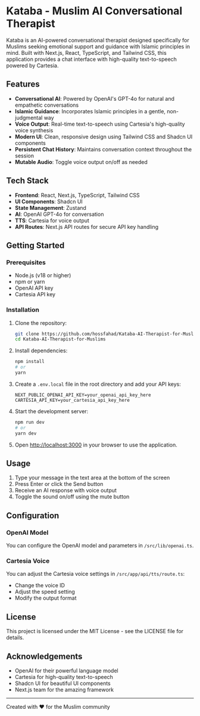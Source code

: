 # Kataba - Muslim AI Conversational Therapist

Kataba is an AI-powered conversational therapist designed specifically for Muslims seeking emotional support and guidance with Islamic principles in mind. Built with Next.js, React, TypeScript, and Tailwind CSS, this application provides a chat interface with high-quality text-to-speech powered by Cartesia.

## Features

- **Conversational AI**: Powered by OpenAI's GPT-4o for natural and empathetic conversations
- **Islamic Guidance**: Incorporates Islamic principles in a gentle, non-judgmental way
- **Voice Output**: Real-time text-to-speech using Cartesia's high-quality voice synthesis
- **Modern UI**: Clean, responsive design using Tailwind CSS and Shadcn UI components
- **Persistent Chat History**: Maintains conversation context throughout the session
- **Mutable Audio**: Toggle voice output on/off as needed

## Tech Stack

- **Frontend**: React, Next.js, TypeScript, Tailwind CSS
- **UI Components**: Shadcn UI
- **State Management**: Zustand
- **AI**: OpenAI GPT-4o for conversation
- **TTS**: Cartesia for voice output
- **API Routes**: Next.js API routes for secure API key handling

## Getting Started

### Prerequisites

- Node.js (v18 or higher)
- npm or yarn
- OpenAI API key
- Cartesia API key

### Installation

1. Clone the repository:
   ```bash
   git clone https://github.com/hossfahad/Kataba-AI-Therapist-for-Muslims.git
   cd Kataba-AI-Therapist-for-Muslims
   ```

2. Install dependencies:
   ```bash
   npm install
   # or
   yarn
   ```

3. Create a `.env.local` file in the root directory and add your API keys:
   ```
   NEXT_PUBLIC_OPENAI_API_KEY=your_openai_api_key_here
   CARTESIA_API_KEY=your_cartesia_api_key_here
   ```

4. Start the development server:
   ```bash
   npm run dev
   # or
   yarn dev
   ```

5. Open [http://localhost:3000](http://localhost:3000) in your browser to use the application.

## Usage

1. Type your message in the text area at the bottom of the screen
2. Press Enter or click the Send button
3. Receive an AI response with voice output
4. Toggle the sound on/off using the mute button

## Configuration

### OpenAI Model

You can configure the OpenAI model and parameters in `/src/lib/openai.ts`.

### Cartesia Voice

You can adjust the Cartesia voice settings in `/src/app/api/tts/route.ts`:

- Change the voice ID
- Adjust the speed setting
- Modify the output format

## License

This project is licensed under the MIT License - see the LICENSE file for details.

## Acknowledgements

- OpenAI for their powerful language model
- Cartesia for high-quality text-to-speech
- Shadcn UI for beautiful UI components
- Next.js team for the amazing framework

---

Created with ❤️ for the Muslim community
